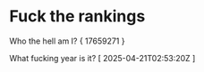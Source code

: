 # Fuck the rankings

Who the hell am I?
{ 17659271 }

What fucking year is it?
[ 2025-04-21T02:53:20Z ]
